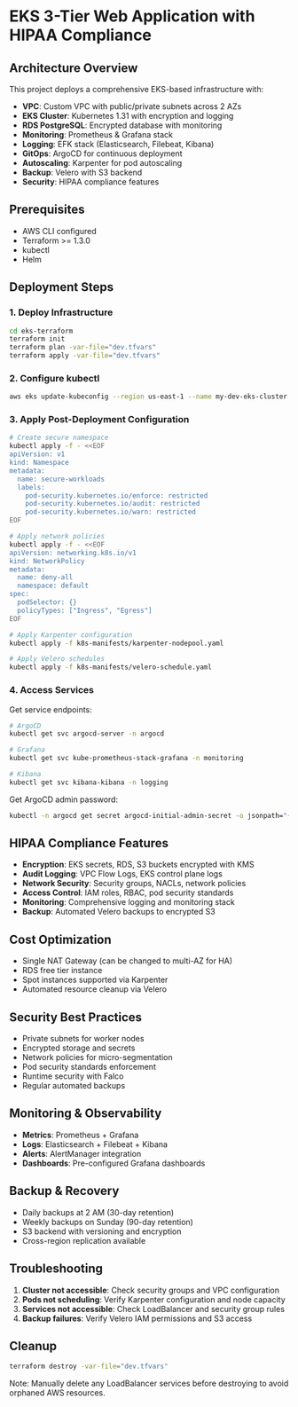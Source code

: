 # EKS 3-Tier Web Application with HIPAA Compliance

## Architecture Overview

This project deploys a comprehensive EKS-based infrastructure with:

- **VPC**: Custom VPC with public/private subnets across 2 AZs
- **EKS Cluster**: Kubernetes 1.31 with encryption and logging
- **RDS PostgreSQL**: Encrypted database with monitoring
- **Monitoring**: Prometheus & Grafana stack
- **Logging**: EFK stack (Elasticsearch, Filebeat, Kibana)
- **GitOps**: ArgoCD for continuous deployment
- **Autoscaling**: Karpenter for pod autoscaling
- **Backup**: Velero with S3 backend
- **Security**: HIPAA compliance features

## Prerequisites

- AWS CLI configured
- Terraform >= 1.3.0
- kubectl
- Helm

## Deployment Steps

### 1. Deploy Infrastructure

```bash
cd eks-terraform
terraform init
terraform plan -var-file="dev.tfvars"
terraform apply -var-file="dev.tfvars"
```

### 2. Configure kubectl

```bash
aws eks update-kubeconfig --region us-east-1 --name my-dev-eks-cluster
```

### 3. Apply Post-Deployment Configuration

```bash
# Create secure namespace
kubectl apply -f - <<EOF
apiVersion: v1
kind: Namespace
metadata:
  name: secure-workloads
  labels:
    pod-security.kubernetes.io/enforce: restricted
    pod-security.kubernetes.io/audit: restricted
    pod-security.kubernetes.io/warn: restricted
EOF

# Apply network policies
kubectl apply -f - <<EOF
apiVersion: networking.k8s.io/v1
kind: NetworkPolicy
metadata:
  name: deny-all
  namespace: default
spec:
  podSelector: {}
  policyTypes: ["Ingress", "Egress"]
EOF

# Apply Karpenter configuration
kubectl apply -f k8s-manifests/karpenter-nodepool.yaml

# Apply Velero schedules
kubectl apply -f k8s-manifests/velero-schedule.yaml
```

### 4. Access Services

Get service endpoints:
```bash
# ArgoCD
kubectl get svc argocd-server -n argocd

# Grafana
kubectl get svc kube-prometheus-stack-grafana -n monitoring

# Kibana
kubectl get svc kibana-kibana -n logging
```

Get ArgoCD admin password:
```bash
kubectl -n argocd get secret argocd-initial-admin-secret -o jsonpath="{.data.password}" | base64 -d
```

## HIPAA Compliance Features

- **Encryption**: EKS secrets, RDS, S3 buckets encrypted with KMS
- **Audit Logging**: VPC Flow Logs, EKS control plane logs
- **Network Security**: Security groups, NACLs, network policies
- **Access Control**: IAM roles, RBAC, pod security standards
- **Monitoring**: Comprehensive logging and monitoring stack
- **Backup**: Automated Velero backups to encrypted S3

## Cost Optimization

- Single NAT Gateway (can be changed to multi-AZ for HA)
- RDS free tier instance
- Spot instances supported via Karpenter
- Automated resource cleanup via Velero

## Security Best Practices

- Private subnets for worker nodes
- Encrypted storage and secrets
- Network policies for micro-segmentation
- Pod security standards enforcement
- Runtime security with Falco
- Regular automated backups

## Monitoring & Observability

- **Metrics**: Prometheus + Grafana
- **Logs**: Elasticsearch + Filebeat + Kibana
- **Alerts**: AlertManager integration
- **Dashboards**: Pre-configured Grafana dashboards

## Backup & Recovery

- Daily backups at 2 AM (30-day retention)
- Weekly backups on Sunday (90-day retention)
- S3 backend with versioning and encryption
- Cross-region replication available

## Troubleshooting

1. **Cluster not accessible**: Check security groups and VPC configuration
2. **Pods not scheduling**: Verify Karpenter configuration and node capacity
3. **Services not accessible**: Check LoadBalancer and security group rules
4. **Backup failures**: Verify Velero IAM permissions and S3 access

## Cleanup

```bash
terraform destroy -var-file="dev.tfvars"
```

Note: Manually delete any LoadBalancer services before destroying to avoid orphaned AWS resources.